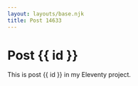 ```yaml
---
layout: layouts/base.njk
title: Post 14633
---
```


# Post {{ id }}

This is post {{ id }} in my Eleventy project.
